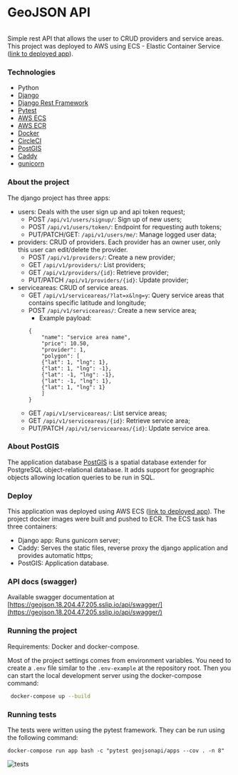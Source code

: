 # GeoJSON API

[![<jvitors23>](https://circleci.com/gh/jvitors23/geojsonapi.svg?style=shield)](https://circleci.com/gh/jvitors23/geojsonapi)


Simple rest API that allows the user to CRUD providers and service areas. This project was deployed to AWS using ECS - Elastic Container Service ([link to deployed app](https://geojson.18.204.47.205.sslip.io/api/swagger/)).


### Technologies

* Python
* [Django](https://www.djangoproject.com/)
* [Django Rest Framework](https://www.django-rest-framework.org/)
* [Pytest](https://docs.pytest.org/en/7.2.x/)
* [AWS ECS](https://aws.amazon.com/pt/ecs/)
* [AWS ECR](https://aws.amazon.com/pt/ecr/)
* [Docker](https://www.docker.com/)
* [CircleCI](https://circleci.com/)
* [PostGIS](https://postgis.net/)
* [Caddy](https://caddyserver.com/)
* [gunicorn](https://gunicorn.org/)


### About the project

The django project has three apps:

* users: Deals with the user sign up and api token request;
  * POST ```/api/v1/users/signup/```: Sign up of new users;
  * POST ```/api/v1/users/token/```: Endpoint for requesting auth tokens;
  * PUT/PATCH/GET: ```/api/v1/users/me/```: Manage logged user data;
* providers: CRUD of providers. Each provider has an owner user, only this user can edit/delete the provider.
  * POST ```/api/v1/providers/```: Create a new provider;
  * GET ```/api/v1/providers/```: List providers;
  * GET ```/api/v1/providers/{id}```: Retrieve provider;
  * PUT/PATCH ```/api/v1/providers/{id}```: Update provider;
* serviceareas: CRUD of service areas.
  * GET ```/api/v1/serviceareas/?lat=x&lng=y```: Query service areas that contains specific latitude and longitude;
  * POST ```/api/v1/serviceareas/```: Create a new service area;
    * Example payload:
    ```
    {
	    "name": "service area name",
	    "price": 10.50,
	    "provider": 1,
	    "polygon": [
        {"lat": 1, "lng": 1},
        {"lat": 1, "lng": -1},
        {"lat": -1, "lng": -1},
        {"lat": -1, "lng": 1},
        {"lat": 1, "lng": 1}
	    ]
    }
    ```
  * GET ```/api/v1/serviceareas/```: List service areas;
  * GET ```/api/v1/serviceareas/{id}```: Retrieve service area;
  * PUT/PATCH ```/api/v1/serviceareas/{id}```: Update service area.

### About PostGIS

The application database [PostGIS](https://postgis.net/) is a spatial database extender for PostgreSQL object-relational database. It adds support for geographic objects allowing location queries to be run in SQL.

### Deploy

This application was deployed using AWS ECS ([link to deployed app](https://geojson.18.204.47.205.sslip.io/api/swagger/)). The project docker images were built and pushed to ECR. The ECS task has three containers:
* Django app:  Runs gunicorn server;
* Caddy: Serves the static files, reverse proxy the django application and provides automatic https;
* PostGIS: Application database.

### API docs (swagger)

Available swagger documentation at [https://geojson.18.204.47.205.sslip.io/api/swagger/](https://geojson.18.204.47.205.sslip.io/api/swagger/)

### Running the project

Requirements: Docker and docker-compose.

Most of the project settings comes from environment variables. You need to create a ```.env``` file similar to the ```.env-example``` at the repository root.
Then you can start the local development server using the docker-compose command:

```bash
 docker-compose up --build
```

### Running tests

The tests were written using the pytest framework. They can be run using the following command:

```
docker-compose run app bash -c "pytest geojsonapi/apps --cov . -n 8"
```


![tests](https://i.imgur.com/IpBpZNN.png)
